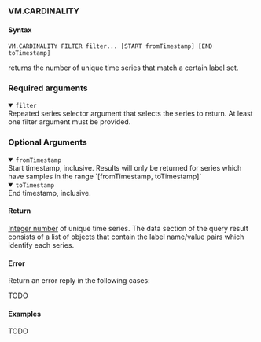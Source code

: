 ### VM.CARDINALITY

#### Syntax

```
VM.CARDINALITY FILTER filter... [START fromTimestamp] [END toTimestamp]
```
returns the number of unique time series that match a certain label set.

### Required arguments

<details open><summary><code>filter</code></summary>
Repeated series selector argument that selects the series to return. At least one filter argument must be provided.
</details>

### Optional Arguments
<details open><summary><code>fromTimestamp</code></summary>
Start timestamp, inclusive. Results will only be returned for series which have samples in the range `[fromTimestamp, toTimestamp]`
</details>
<details open><summary><code>toTimestamp</code></summary>
End timestamp, inclusive.
</details>

#### Return

[Integer number](https://redis.io/docs/reference/protocol-spec#resp-integers) of unique time series.
The data section of the query result consists of a list of objects that contain the label name/value pairs which identify
each series.


#### Error

Return an error reply in the following cases:

TODO

#### Examples
TODO